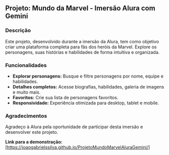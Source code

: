 ## Projeto: Mundo da Marvel - Imersão Alura com Gemini

### Descrição
Este projeto, desenvolvido durante a imersão da Alura, tem como objetivo criar uma plataforma completa para fãs dos heróis da Marvel. Explore os personagens, suas histórias e habilidades de forma intuitiva e organizada.

### Funcionalidades
* **Explorar personagens:** Busque e filtre personagens por nome, equipe e habilidades.
* **Detalhes completos:** Acesse biografias, habilidades, galeria de imagens e muito mais.
* **Favoritos:** Crie sua lista de personagens favoritos.
* **Responsividade:** Experiência otimizada para desktop, tablet e mobile.

### Agradecimentos
Agradeço à Alura pela oportunidade de participar desta imersão e desenvolver este projeto.

**Link para a demonstração:** [https://joaogabrielssilva.github.io/ProjetoMundoMarvelAluraGemini/]
